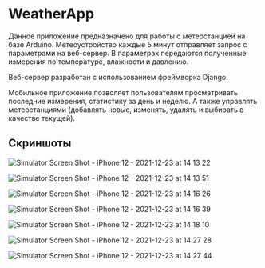 # WeatherApp
Данное приложение предназначено для работы с метеостанцией на базе Arduino.
Метеоустройство каждые 5 минут отправляет запрос с параметрами на веб-сервер.
В параметрах передаются полученные измерения по температуре, влажности и давлению.

Веб-сервер разработан с использованием фреймворка Django.

Мобильное приложение позволяет пользователям просматривать последние измерения, статистику за день и неделю. 
А также управлять метеостанциями (добавлять новые, изменять, удалять и выбирать в качестве текущей).

## Скриншоты
![Simulator Screen Shot - iPhone 12 - 2021-12-23 at 14 13 22](https://user-images.githubusercontent.com/25635870/151649592-d2f3b701-fdbd-43d8-8308-d3b961ada5bd.png)

![Simulator Screen Shot - iPhone 12 - 2021-12-23 at 14 13 51](https://user-images.githubusercontent.com/25635870/151649594-66ff1889-7e99-4425-85a3-d65d6dc520a7.png)

![Simulator Screen Shot - iPhone 12 - 2021-12-23 at 14 16 26](https://user-images.githubusercontent.com/25635870/151649602-17321c92-49e2-448c-946b-b1f93f1005c8.png)

![Simulator Screen Shot - iPhone 12 - 2021-12-23 at 14 16 39](https://user-images.githubusercontent.com/25635870/151649608-d507f91c-9b4c-458f-aff2-59652c7a1218.png)

![Simulator Screen Shot - iPhone 12 - 2021-12-23 at 14 18 10](https://user-images.githubusercontent.com/25635870/151649619-ead70613-e2e6-49b8-8097-958202080827.png)

![Simulator Screen Shot - iPhone 12 - 2021-12-23 at 14 27 28](https://user-images.githubusercontent.com/25635870/151649624-a19f17d3-1c42-4b08-8631-50c4ce996ac7.png)

![Simulator Screen Shot - iPhone 12 - 2021-12-23 at 14 27 44](https://user-images.githubusercontent.com/25635870/151649625-02752ad0-965a-46e2-a9fe-234bf3f4c1b4.png)

